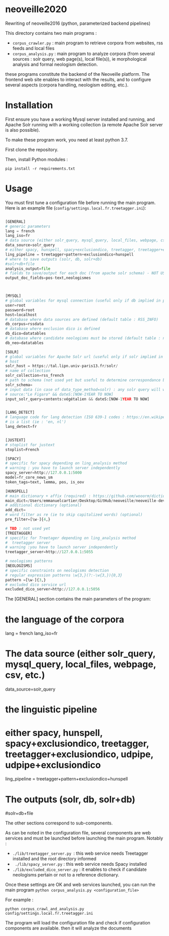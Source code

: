 # neoveille2020
Rewriting of neoveille2016 (python, parameterized backend pipelines)


This directory contains two main programs :
- ```corpus_crawler.py``` :  main program to retrieve corpora from websites, rss feeds and local files
- ``` corpus_analysis.py ``` : main program to analyze corpora (from several sources : solr query, web page(s), local file(s)), ie morphological analysis and formal neologism detection.

these programs constitute the backend of the Neoveille platform. The frontend web site enables to interact with the results, and to configure several aspects (corpora handling, neologism editing, etc.).

# Installation

First ensure you have a working Mysql server installed and running, and Apache Solr running with a working collection (a remote Apache Solr server is also possible).

To make these program work, you need at least python 3.7.

First clone the repository.

Then, install Python modules :

```
pip install -r requirements.txt
```



# Usage

You must first tune a configuration file before running the main program. Here is an example file (```config/settings.local.fr.treetagger.ini```):

```Python

[GENERAL]
# generic parameters
lang = french
lang_iso=fr
# data source (either solr_query, mysql_query, local_files, webpage, csv, etc.)
data_source=solr_query
# either spacy, hunspell, spacy+exclusiondico, treetagger, treetagger+exclusiondico, udpipe, udpipe+exclusiondico
ling_pipeline = treetagger+pattern+exclusiondico+hunspell
# where to save outputs (solr, db, solr+db)
#solr+db+file
analysis_output=file
# fields to save/output for each doc (from apache solr schema) - NOT USED YET
output_doc_fields=pos-text,neologismes



[MYSQL]
# global variables for mysql connection (useful only if db implied in processes)
user=root
password=root
host=localhost
# database where data sources are defined (default table : RSS_INFO)
db_corpus=rssdata
# database where exclusion dico is defined 
db_dico=datatables
# database where candidate neologisms must be stored (default table : neologismes_<lang_iso>)
db_neo=datatables

[SOLR]
# global variables for Apache Solr url (useful only if solr implied in processes)
# host
solr_host = https://tal.lipn.univ-paris13.fr/solr/
# name of collection
solr_collection=rss_french
# path to schema (not used yet but useful to determine correspondance between rss-feeds fields and solr target fields)
solr_schema=
# input data (in case of data_type_method=solr) : any solr query will work (hopefully...)
# source:"Le Figaro" && dateS:[NOW-1YEAR TO NOW]
input_solr_query=contents:végétalien && dateS:[NOW-1YEAR TO NOW]


[LANG_DETECT]
# language code for lang detection (ISO 639-1 codes : https://en.wikipedia.org/wiki/List_of_ISO_639-1_codes)
# is a list (ie : 'en, nl')
lang_detect=fr


[JUSTEXT]
# stoplist for justext
stoplist=French

[SPACY]
# specific for spacy depending on ling_analysis method
# warning : you have to launch server independently
spacy_server=http://127.0.0.1:5000
model=fr_core_news_sm
token_tags=text, lemma, pos, is_oov

[HUNSPELL]
# main dictionary + affix (required) : https://github.com/wooorm/dictionaries
main_dict=/Users/emmanuelcartier/Desktop/GitHub/neoveille/neoveille-dev/resources/hunspell/hunspell-dicos/france/fr_FR
# additional dictionary (optional)
add_dict=
# word filter as re (ie to skip capitalized words) (optional)
pre_filter=[\w-]{4,}

# TBD : not used yet
[TREETAGGER]
# specific for Treetager depending on ling_analysis method
#  treetagger server
# warning :you have to launch server independently
treetagger_server=http://127.0.0.1:5055

# neologisms patterns
[NEOLOGISMS]
# specific constraints on neologisms detection 
# regular expression patterns \w{3,}(?:-\w{3,}){0,3}
pattern =[\w-]{3,}
# excluded dico service url
excluded_dico_server=http://127.0.0.1:5056


```

The [GENERAL] section contains the main parameters of the program:
# the language of the corpora
lang = french
lang_iso=fr

# The data source (either solr_query, mysql_query, local_files, webpage, csv, etc.)
data_source=solr_query
# the linguistic pipeline
# either spacy, hunspell, spacy+exclusiondico, treetagger, treetagger+exclusiondico, udpipe, udpipe+exclusiondico
ling_pipeline = treetagger+pattern+exclusiondico+hunspell

# The outputs (solr, db, solr+db)
#solr+db+file

The other sections correspond to sub-components.


As can be noted in the configuration file, several components are web services and must be launched before launching the main program.
Notably : 
- ```./lib/treetagger_server.py ```: this web service needs Treetagger installed and the root directory informed
- ``` ./lib/spacy_server.py``` :  this web service needs Spacy installed
- ```./lib/excluded_dico_server.py``` : it enables to check if candidate neologisms pertain or not to a reference dictionary.

Once these settings are OK and web services launched, you can run the main program ```python corpus_analysis.py <configuration_file>```

For example :
```
python corpus_crawl_and_analysis.py config/settings.local.fr.treetagger.ini
```

The program will load the configuration file and check if configuration components are available. then it will analyze the documents 